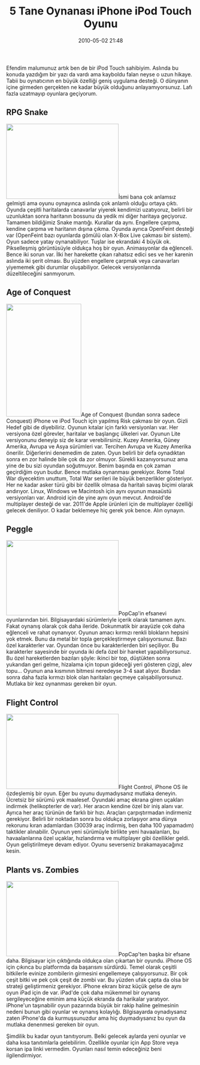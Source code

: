 ﻿---
layout: post
title: 5 Tane Oynanas&#305; iPhone iPod Touch Oyunu
date: 2010-05-02 21:48
comments: true
categories: []
---
Efendim malumunuz artık ben de bir iPod Touch sahibiyim. Aslında bu konuda yazdığım bir yazı da vardı ama kayboldu falan neyse o uzun hikaye. Tabii bu oynatıcının en büyük özelliği geniş uygulama desteği. O dünyanın içine girmeden gerçekten ne kadar büyük olduğunu anlayamıyorsunuz. Lafı fazla uzatmayıp oyunlara geçiyorum.
<h2>RPG Snake</h2>
<a href="http://onurbaykal.com.tr/wp-content/uploads/2010/05/IMG_0023.png"><img class="alignleft size-medium wp-image-1752" title="RPG Snake" src="http://onurbaykal.com.tr/wp-content/uploads/2010/05/IMG_0023-300x200.png" alt="" width="300" height="200" /></a>İsmi bana çok anlamsız gelmişti ama oyunu oynayınca aslında çok anlamlı olduğu ortaya çıktı. Oyunda çeşitli haritalarda canavarlar yiyerek kendimizi uzatıyoruz, belirli bir uzunluktan sonra haritanın bossunu da yedik mi diğer haritaya geçiyoruz. Tamamen bildiğimiz Snake mantığı. Kurallar da aynı. Engellere çarpma, kendine çarpma ve haritanın dışına çıkma. Oyunda ayrıca OpenFeint desteği var (OpenFeint bazı oyunlarda gömülü olan X-Box Live çakması bir sistem). Oyun sadece yatay oynanabiliyor. Tuşlar ise ekrandaki 4 büyük ok. Pikselleşmiş görüntüsüyle oldukça hoş bir oyun. Animasyonlar da eğlenceli. Bence iki sorun var. İlki her harekette çıkan rahatsız edici ses ve her karenin aslında iki şerit olması. Bu yüzden engellere çarpmak veya canavarları yiyememek gibi durumlar oluşabiliyor. Gelecek versiyonlarında düzeltileceğini sanmıyorum.
<h2>Age of Conquest</h2>
<a href="http://onurbaykal.com.tr/wp-content/uploads/2010/05/IMG_0024.png"><img class="alignright size-medium wp-image-1753" title="IMG_0024" src="http://onurbaykal.com.tr/wp-content/uploads/2010/05/IMG_0024-200x300.png" alt="" width="200" height="300" /></a>Age of Conquest (bundan sonra sadece Conquest) iPhone ve iPod Touch için yapılmış Risk çakması bir oyun. Gizli Hedef gibi de diyebiliriz. Oyunun kıtalar için farklı versiyonları var. Her versiyona özel görevler, haritalar ve başlangıç ülkeleri var. Oyunun Lite versiyonunu deneyip siz de karar verebilirsiniz. Kuzey Amerika, Güney Amerika, Avrupa ve Asya sürümleri var. Tercihen Avrupa ve Kuzey Amerika önerilir. Diğerlerini denemedim de zaten. Oyun belirli bir defa oynadıktan sonra en zor halinde bile çok da zor olmuyor. Sürekli kazanıyorsunuz ama yine de bu sizi oyundan soğutmuyor. Benim başında en çok zaman geçirdiğim oyun budur. Bence mutlaka oynanması gerekiyor. Rome Total War diyecektim unuttum, Total War serileri ile büyük benzerlikler gösteriyor. Her ne kadar asker türü gibi bir özellik olmasa da haritalı savaş biçimi olarak andırıyor. Linux, Windows ve Macintosh için aynı oyunun masaüstü versiyonları var. Android için de yine aynı oyun mevcut. Android'de multiplayer desteği de var. 2011'de Apple ürünleri için de multiplayer özelliği gelecek deniliyor. O kadar beklemeye hiç gerek yok bence. Alın oynayın.
<h2>Peggle</h2>
<a href="http://onurbaykal.com.tr/wp-content/uploads/2010/05/IMG_0025.png"><img class="alignleft size-medium wp-image-1754" title="IMG_0025" src="http://onurbaykal.com.tr/wp-content/uploads/2010/05/IMG_0025-300x200.png" alt="" width="300" height="200" /></a>PopCap'in efsanevi oyunlarından biri. Bilgisayardaki sürümleriyle içerik olarak tamamen aynı. Fakat oynanış olarak çok daha ileride. Dokunmatik bir arayüzle çok daha eğlenceli ve rahat oynanıyor. Oyunun amacı kırmızı renkli blokların hepsini yok etmek. Bunu da metal bir topla gerçekleştirmeye çalışıyorsunuz. Bazı özel karakterler var. Oyundan önce bu karakterlerden biri seçiliyor. Bu karakterler sayesinde bir oyunda iki defa özel bir hareket yapabiliyorsunuz. Bu özel hareketlerden bazıları şöyle: ikinci bir top, düştükten sonra yukarıdan geri gelme, hizalama için topun gideceği yeri gösteren çizgi, alev topu... Oyunun ana kısmının bitmesi neredeyse 3-4 saat alıyor. Bundan sonra daha fazla kırmızı blok olan haritaları geçmeye çalışabiliyorsunuz. Mutlaka bir kez oynanması gereken bir oyun.
<h2>Flight Control</h2>
<a href="http://onurbaykal.com.tr/wp-content/uploads/2010/05/IMG_0026.png"><img class="alignright size-medium wp-image-1755" title="IMG_0026" src="http://onurbaykal.com.tr/wp-content/uploads/2010/05/IMG_0026-300x200.png" alt="" width="300" height="200" /></a>Flight Control, iPhone OS ile özdeşlemiş bir oyun. Eğer bu oyunu duymadıysanız mutlaka deneyin. Ücretsiz bir sürümü yok maalesef. Oyundaki amaç ekrana giren uçakları indirmek (helikopterler de var). Her aracın kendine özel bir iniş alanı var. Ayrıca her araç türünün de farklı bir hızı. Araçları çarpıştırmadan indirmeniz gerekiyor. Belirli bir noktadan sonra bu oldukça zorlaşıyor ama dünya rekorunu kıran adamlardan (30039 araç indirmiş, ben daha 100 yapamadım) taktikler alınabilir. Oyunun yeni sürümüyle birlikte yeni havaalanları, bu havaalanlarına özel uçaklar, hızlandırma ve multiplayer gibi özellikler geldi. Oyun geliştirilmeye devam ediyor. Oyunu severseniz bırakamayacağınız kesin.
<h2>Plants vs. Zombies</h2>
<a href="http://onurbaykal.com.tr/wp-content/uploads/2010/05/IMG_0027.png"><img class="alignleft size-medium wp-image-1756" title="IMG_0027" src="http://onurbaykal.com.tr/wp-content/uploads/2010/05/IMG_0027-300x200.png" alt="" width="300" height="200" /></a>PopCap'ten başka bir efsane daha. Bilgisayar için çıktığında oldukça olan çıkartan bir oyundu. iPhone OS için çıkınca bu platformda da başarısını sürdürdü. Temel olarak çeşitli bitkilerle evinize zombilerin girmesini engellemeye çalışıyorsunuz. Bir çok çeşit bitki ve pek çok çeşit de zombi var. Bu yüzden ufak çapta da olsa bir strateji geliştirmeniz gerekiyor. iPhone ekranı biraz küçük gelse de aynı oyun iPad için de var. iPad'de çok daha mükemmel bir oynanış sergileyeceğine eminim ama küçük ekranda da harikalar yaratıyor. iPhone'un taşınabilir oyun pazarında büyük bir rakip haline gelmesinin nedeni bunun gibi oyunlar ve oynanış kolaylığı. Bilgisayarda oynadıysanız zaten iPhone'da da kurmuşsunuzdur ama hiç duymadıysanız bu oyun da mutlaka denenmesi gereken bir oyun.

Şimdilik bu kadar oyun tanıtıyorum. Belki gelecek aylarda yeni oyunlar ve daha kısa tanıtımlarla gelebilirim. Özellikle oyunlar için App Store veya korsan ipa linki vermedim. Oyunları nasıl temin edeceğiniz beni ilgilendirmiyor.
